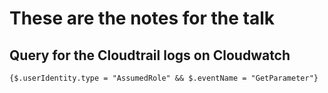 # These are the notes for the talk

## Query for the Cloudtrail logs on Cloudwatch

    {$.userIdentity.type = "AssumedRole" && $.eventName = "GetParameter"}